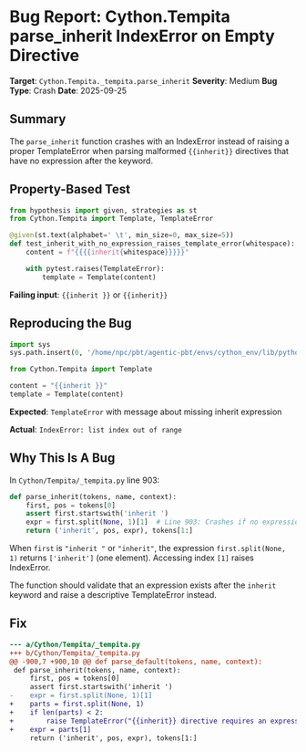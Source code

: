 # Bug Report: Cython.Tempita parse_inherit IndexError on Empty Directive

**Target**: `Cython.Tempita._tempita.parse_inherit`
**Severity**: Medium
**Bug Type**: Crash
**Date**: 2025-09-25

## Summary

The `parse_inherit` function crashes with an IndexError instead of raising a proper TemplateError when parsing malformed `{{inherit}}` directives that have no expression after the keyword.

## Property-Based Test

```python
from hypothesis import given, strategies as st
from Cython.Tempita import Template, TemplateError

@given(st.text(alphabet=' \t', min_size=0, max_size=5))
def test_inherit_with_no_expression_raises_template_error(whitespace):
    content = f"{{{{inherit{whitespace}}}}}"

    with pytest.raises(TemplateError):
        template = Template(content)
```

**Failing input**: `{{inherit }}` or `{{inherit}}`

## Reproducing the Bug

```python
import sys
sys.path.insert(0, '/home/npc/pbt/agentic-pbt/envs/cython_env/lib/python3.13/site-packages')

from Cython.Tempita import Template

content = "{{inherit }}"
template = Template(content)
```

**Expected**: `TemplateError` with message about missing inherit expression

**Actual**: `IndexError: list index out of range`

## Why This Is A Bug

In `Cython/Tempita/_tempita.py` line 903:

```python
def parse_inherit(tokens, name, context):
    first, pos = tokens[0]
    assert first.startswith('inherit ')
    expr = first.split(None, 1)[1]  # Line 903: Crashes if no expression after 'inherit'
    return ('inherit', pos, expr), tokens[1:]
```

When `first` is `"inherit "` or `"inherit"`, the expression `first.split(None, 1)` returns `['inherit']` (one element). Accessing index `[1]` raises IndexError.

The function should validate that an expression exists after the `inherit` keyword and raise a descriptive TemplateError instead.

## Fix

```diff
--- a/Cython/Tempita/_tempita.py
+++ b/Cython/Tempita/_tempita.py
@@ -900,7 +900,10 @@ def parse_default(tokens, name, context):
 def parse_inherit(tokens, name, context):
     first, pos = tokens[0]
     assert first.startswith('inherit ')
-    expr = first.split(None, 1)[1]
+    parts = first.split(None, 1)
+    if len(parts) < 2:
+        raise TemplateError("{{inherit}} directive requires an expression", position=pos, name=name)
+    expr = parts[1]
     return ('inherit', pos, expr), tokens[1:]
```